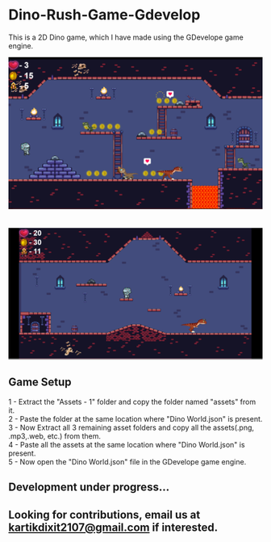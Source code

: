 # Dino-Rush-Game-Gdevelop
This is a 2D Dino game, which I have made using the GDevelope game engine.

<img src="Screenshot 2024-01-13 112719.png">
<br><br><br>
<img src="Screenshot 2024-01-13 112250.png">

## Game Setup 
1 - Extract the "Assets - 1" folder and copy the folder named "assets" from it.                                                                                                                                 
2 - Paste the folder at the same location where "Dino World.json" is present.                                                                                                                                   
3 - Now Extract all 3 remaining asset folders and copy all the assets(.png, .mp3,.web, etc.) from them.                                                                                                         
4 - Paste all the assets at the same location where "Dino World.json" is present.                                                                                                                               
5 - Now open the "Dino World.json" file in the GDevelope game engine.                                                                                                                                           

## Development under progress...
## Looking for contributions,  email us at kartikdixit2107@gmail.com if interested.
